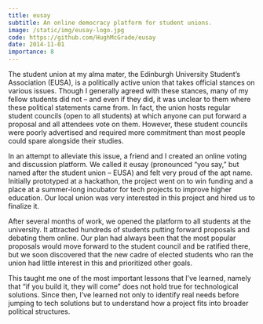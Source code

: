 ```yaml
---
title: eusay
subtitle: An online democracy platform for student unions.
image: /static/img/eusay-logo.jpg
code: https://github.com/HughMcGrade/eusay
date: 2014-11-01
importance: 8
---
```


The student union at my alma mater, the Edinburgh University Student’s Association (EUSA), is a politically active union that takes official stances on various issues. Though I generally agreed with these stances, many of my fellow students did not – and even if they did, it was unclear to them where these political statements came from. In fact, the union hosts regular student councils (open to all students) at which anyone can put forward a proposal and all attendees vote on them. However, these student councils were poorly advertised and required more commitment than most people could spare alongside their studies.

In an attempt to alleviate this issue, a friend and I created an online voting and discussion platform. We called it eusay (pronounced “you say,” but named after the student union – EUSA) and felt very proud of the apt name. Initially prototyped at a hackathon, the project went on to win funding and a place at a summer-long incubator for tech projects to improve higher education. Our local union was very interested in this project and hired us to finalize it.

After several months of work, we opened the platform to all students at the university. It attracted hundreds of students putting forward proposals and debating them online. Our plan had always been that the most popular proposals would move forward to the student council and be ratified there, but we soon discovered that the new cadre of elected students who ran the union had little interest in this and prioritized other goals.

This taught me one of the most important lessons that I’ve learned, namely that “if you build it, they will come” does not hold true for technological solutions. Since then, I’ve learned not only to identify real needs before jumping to tech solutions but to understand how a project fits into broader political structures.
